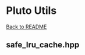 # Pluto Utils
[Back to README](https://www.github.com/Stephen-ODriscoll/PlutoUtils/blob/main/README.md#documentation)

## safe_lru_cache.hpp

